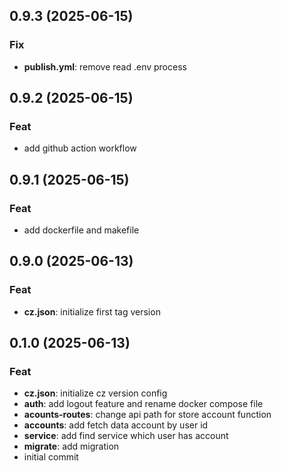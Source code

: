 ## 0.9.3 (2025-06-15)

### Fix

- **publish.yml**: remove read .env process

## 0.9.2 (2025-06-15)

### Feat

- add github action workflow

## 0.9.1 (2025-06-15)

### Feat

- add dockerfile and makefile

## 0.9.0 (2025-06-13)

### Feat

- **cz.json**: initialize first tag version

## 0.1.0 (2025-06-13)

### Feat

- **cz.json**: initialize cz version config
- **auth**: add logout feature and rename docker compose file
- **acounts-routes**: change api path for store account function
- **accounts**: add fetch data account by user id
- **service**: add find service which user has account
- **migrate**: add migration
- initial commit
